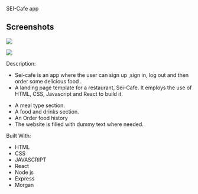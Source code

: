 SEI-Cafe app

## Screenshots

![](https://user-images.githubusercontent.com/110860644/202943946-06055676-bbbb-47a4-a2ea-0a7c948e7a7c.png)

![](https://user-images.githubusercontent.com/110860644/202943976-b3f68a4d-6a79-4b8a-928b-e9f9a8bf6d3f.png)

Description:

- Sei-cafe is an app where the user can sign up ,sign in, log out and then order some delicious food .
- A landing page template for a restaurant, Sei-Cafe. It employs the use of HTML, CSS, Javascript and React to build it.

* A meal type section.
* A food and drinks section.
* An Order food history
* The website is filled with dummy text where needed.

Built With:

- HTML
- CSS
- JAVASCRIPT
- React
- Node js
- Express
- Morgan
